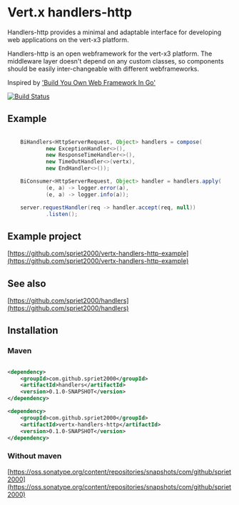 # Vert.x handlers-http

Handlers-http provides a minimal and adaptable interface for developing web applications on the vert-x3 platform.

Handlers-http is an open webframework for the vert-x3 platform. The middleware layer doesn't depend on any custom classes, so components should be easily inter-changeable with different webframeworks.

Inspired by ['Build You Own Web Framework In Go'](https://www.nicolasmerouze.com/build-web-framework-golang)

[![Build Status](https://travis-ci.org/spriet2000/vertx-handlers-http.svg?branch=master)](https://travis-ci.org/spriet2000/vertx-handlers-http)

## Example

```java 
    
    BiHandlers<HttpServerRequest, Object> handlers = compose(
            new ExceptionHandler<>(),
            new ResponseTimeHandler<>(),
            new TimeOutHandler<>(vertx),
            new EndHandler<>());

    BiConsumer<HttpServerRequest, Object> handler = handlers.apply(
            (e, a) -> logger.error(a),
            (e, a) -> logger.info(a));

    server.requestHandler(req -> handler.accept(req, null))
            .listen();

```

## Example project

[https://github.com/spriet2000/vertx-handlers-http-example](https://github.com/spriet2000/vertx-handlers-http-example)

## See also
[https://github.com/spriet2000/handlers](https://github.com/spriet2000/handlers)

## Installation

### Maven

```xml

<dependency>
    <groupId>com.github.spriet2000</groupId>
    <artifactId>handlers</artifactId>
    <version>0.1.0-SNAPSHOT</version>
</dependency>

<dependency>
    <groupId>com.github.spriet2000</groupId>
    <artifactId>vertx-handlers-http</artifactId>
    <version>0.1.0-SNAPSHOT</version>
</dependency>

```

### Without maven

[https://oss.sonatype.org/content/repositories/snapshots/com/github/spriet2000](https://oss.sonatype.org/content/repositories/snapshots/com/github/spriet2000)
